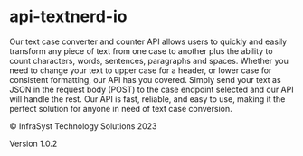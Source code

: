 # api-textnerd-io

 Our text case converter and counter API allows users to quickly and easily transform any piece of text from one case to another plus the ability to count characters, words, sentences, paragraphs and spaces. Whether you need to change your text to upper case for a header, or lower case for consistent formatting, our API has you covered. Simply send your text as JSON in the request body (POST) to the case endpoint selected and our API will handle the rest. Our API is fast, reliable, and easy to use, making it the perfect solution for anyone in need of text case conversion.

© InfraSyst Technology Solutions 2023

Version 1.0.2